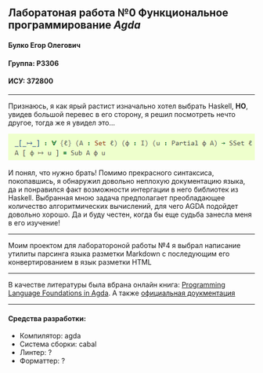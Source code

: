 ## Лаборатоная работа №0 Функциональное программирование *Agda*

#### Булко Егор Олегович
#### Группа: P3306
#### ИСУ: 372800

---

Признаюсь, я как ярый растист изначально хотел выбрать Haskell, **НО**, увидев большой перевес в его сторону, я решил посмотреть нечто другое, тогда же я увидел это...

![plot](image.png)

И понял, что нужно брать! Помимо прекрасного синтаксиса, покопавшись, я обнаружил довольно неплохую документацию языка, да и понравился факт возможности интергации в него библиотек из Haskell. Выбранная мною задача предполагает преобладающее количество алгоритмических вычислений, для чего AGDA подойдет довольно хорошо. Да и буду честен, когда бы еще судьба занесла меня в его изучение!

---

Моим проектом для лаборатороной работы №4 я выбрал написание утилиты парсинга языка разметки Markdown с последующим его конвертированием в язык разметки HTML

---
В качестве литературы была вбрана онлайн книга: [Programming Language Foundations in Agda](https://plfa.github.io/). 
А также [официальная доукментация](https://agda.readthedocs.io/en/latest/index.html)

---

#### Средства разработки:

- Компилятор: agda 
- Система сборки: cabal
- Линтер: ?
- Форматтер: ? 
